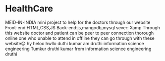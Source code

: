 # HealthCare
MEID-IN-INDIA mini project
to help for the doctors through our website
Front-end:HTML,CSS,JS
Back-end:js,mangodb,mysql
sever: Xamp 
Through this website doctor and patient can be peer to peer connection thorough online
one who unable to attend in offline they can go through with these website😊
hy heloo hwllo duthi kumar
am druthi
information science engineering Tumkur 
druthi kumar from information science engineering 
druthi
